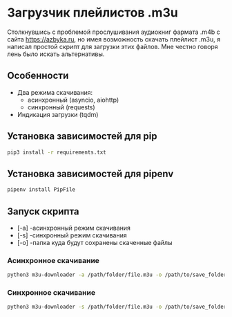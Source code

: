 # Загрузчик плейлистов .m3u

Столкнувшись с проблемой прослушивания аудиокниг фармата .m4b с сайта https://azbyka.ru, но имея возможность скачать 
плейлист .m3u, я написал простой скрипт для загрузки этих файлов. Мне честно говоря лень было искать альтернативы. 

## Особенности
- Два режима скачивания:
    - асинхронный (asyncio, aiohttp)
    - синхронный (requests)
- Индикация загрузки (tqdm)

## Установка зависимостей для pip
```sh
pip3 install -r requirements.txt
```

## Установка зависимостей для pipenv
```sh
pipenv install PipFile
```

## Запуск скрипта
- [-a] -асинхронный режим скачивания
- [-s] -синхронный режим скачивания
- [-o] -папка куда будут сохранены скаченные файлы
### Асинхронное скачивание
```sh
python3 m3u-downloader -a /path/folder/file.m3u -o /path/to/save_folder
```

### Синхронное скачивание
```sh
python3 m3u-downloader -s /path/folder/file.m3u -o /path/to/save_folder
```
